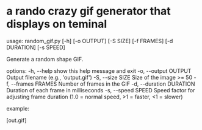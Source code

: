# a rando crazy gif generator that displays on teminal

usage: random_gif.py [-h] [-o OUTPUT] [-S SIZE] [-f FRAMES] [-d DURATION] [-s SPEED]

Generate a random shape GIF.

options:
  -h, --help            show this help message and exit
  -o, --output OUTPUT   Output filename (e.g., 'output.gif')
  -S, --size SIZE       Size of the image >= 50
  -f, --frames FRAMES   Number of frames in the GIF
  -d, --duration DURATION
                        Duration of each frame in milliseconds
  -s, --speed SPEED     Speed factor for adjusting frame duration (1.0 = normal speed, >1 = faster, <1 = slower)


example:

[out.gif]
